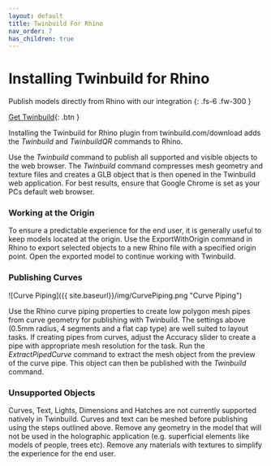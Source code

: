 ```yaml
---
layout: default
title: Twinbuild For Rhino
nav_order: 7
has_children: true
---
```


# Installing Twinbuild for Rhino

Publish models directly from Rhino with our integration
{: .fs-6 .fw-300 }

[Get Twinbuild](https://twinbuild.com/download){: .btn }

Installing the Twinbuild for Rhino plugin from twinbuild.com/download adds the _Twinbuild_ and _TwinbuildQR_ commands to Rhino.

Use the _Twinbuild_ command to publish all supported and visible objects to the web browser. The _Twinbuild_ command compresses mesh geometry and texture files and creates a GLB object that is then opened in the Twinbuild web application. For best results, ensure that Google Chrome is set as your PCs default web browser.

### Working at the Origin

To ensure a predictable experience for the end user, it is generally useful to keep models located at the origin. Use the ExportWithOrigin command in Rhino to export selected objects to a new Rhino file with a specified origin point. Open the exported model to continue working with Twinbuild.

### Publishing Curves

![Curve Piping]({{ site.baseurl}}/img/CurvePiping.png "Curve Piping")

Use the Rhino curve piping properties to create low polygon mesh pipes from curve geometry for publishing with Twinbuild. The settings above (0.5mm radius, 4 segments and a flat cap type) are well suited to layout tasks. If creating pipes from curves, adjust the Accuracy slider to create a pipe with appropriate mesh resolution for the task. Run the _ExtractPipedCurve_ command to extract the mesh object from the preview of the curve pipe. This object can then be published with the _Twinbuild_ command.

### Unsupported Objects

Curves, Text, Lights, Dimensions and Hatches are not currently supported natively in Twinbuild. Curves and text can be meshed before publishing using the steps outlined above. Remove any geometry in the model that will not be used in the holographic application (e.g. superficial elements like models of people, trees etc). Remove any materials with textures to simplify the experience for the end user.
